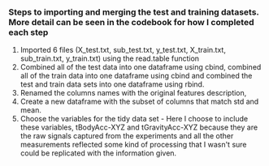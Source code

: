 

### Steps to importing and merging the test and training datasets.  More detail can be seen in the codebook for how I completed each step

1. Imported 6 files (X_test.txt, sub_test.txt, y_test.txt, X_train.txt, sub_train.txt, y_train.txt) using the read.table function
2. Combined all of the test data into one dataframe using cbind, combined all of the train data into one dataframe using cbind
 and combined the test and train data sets into one dataframe using rbind. 
3. Renamed the columns names with the original features description, 
4. Create a new dataframe with the subset of columns that match std and mean. 
5. Choose the variables for the tidy data set -  Here I choose to include these variables,  tBodyAcc-XYZ and tGravityAcc-XYZ because they are the raw signals captured from the experiments and all the other measurements reflected some kind of processing that I wasn't sure could be replicated with the information given.

